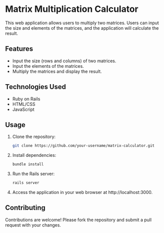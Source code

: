 # Matrix Multiplication Calculator

This web application allows users to multiply two matrices. Users can input the size and elements of the matrices, and the application will calculate the result.

## Features

- Input the size (rows and columns) of two matrices.
- Input the elements of the matrices.
- Multiply the matrices and display the result.

## Technologies Used

- Ruby on Rails
- HTML/CSS
- JavaScript

## Usage

1. Clone the repository:

   ```sh
   git clone https://github.com/your-username/matrix-calculator.git

2. Install dependencies:

    ```sh
    bundle install

3. Run the Rails server:

    ```sh
    rails server

4. Access the application in your web browser at http://localhost:3000.

## Contributing

Contributions are welcome! Please fork the repository and submit a pull request with your changes.